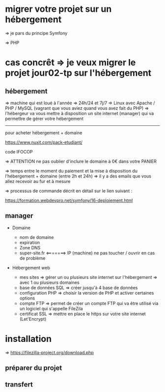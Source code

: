 # migrer votre projet sur un hébergement

=> je pars du principe Symfony 


=> PHP 

# cas concrêt => je veux migrer le projet jour02-tp sur l'hébergement


## hébergement 

=> machine qui est loué à l'année 
=> 24h/24 et 7j/7
=> Linux avec Apache / PHP / MySQL (vagrant que vous aviez quand vous avez fait du PHP)
=> l'hébergeur va vous mettre à disposition un site internet (manager) qui va permettre de gérer votre hébergement 

--- 

pour acheter hébergement  + domaine 

https://www.nuxit.com/pack-etudiant/

code IFOCOP

=> ATTENTION ne pas oublier d'inclure le domaine à 0€ dans votre PANIER 

=> temps entre le moment du paiement et la mise à disposition du l'hébergement + domaine (entre 2h et 24h)
=> il y a des emails que vous allez recevoir au fur et à mesure

=> processus de commande décrit en détail sur le lien suivant :

<https://formation.webdevpro.net/symfony/16-deploiement.html>

## manager 

- Domaine
    - nom de domaine 
    - expiration
    - Zone DNS
    - super-site.fr <=======> IP (machine) ne pas toucher / ouvrir en cas de problème


- Hébergement web
    - mes sites => gérer un ou plusieurs site internet sur l'hébergement
                => avec 1 ou plusieurs domaines
    - base de données SQL
                => créer jusqu'à 4 base de données 
    - configuration PHP
                => choisir la version de PHP et activer certaines options 
    - compte FTP
                => permet de créer un compte FTP qui va être utilisé via un logiciel qui s'appelle FileZila
    - certificat SSL 
                => mettre en place le https sur votre site internet (Let'Encrypt)


# installation 

=> <https://filezilla-project.org/download.php>


## préparer du projet 


## transfert 